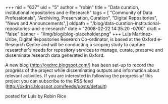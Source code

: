 +++
nid = "637"
uid = "5"
author = "robin"
title = "Data curation, institutional repositories and e-Research"
tags = [ "Community of Data Professionals", "Archiving, Preservation, Curation", "Digital Repositories", "News and Announcements",]
oldpath = "/blog/data-curation-institutional-repositories-and-e-research"
date = "2008-02-22 14:35:20 -0700"
draft = "false"
banner = "/img/blog/blog-placeholder.png"
+++
Luis Martinez-Uribe, Digital Repositories Research Co-ordinator, is
based at the Oxford e-Research Centre and will be conducting a scoping
study to capture researcher's needs for repository services to manage,
curate, preserve and disseminate research data generated in Oxford.

A new blog (<http://oxdrrc.blogspot.com/>) has been set-up to record the
progress of the project while disseminating outputs and information
about relevant activities. If you are interested in following the
progress of this project you can subscribe to the RSS feed
(<http://oxdrrc.blogspot.com/feeds/posts/default>)

posted for Luis by Robin Rice
